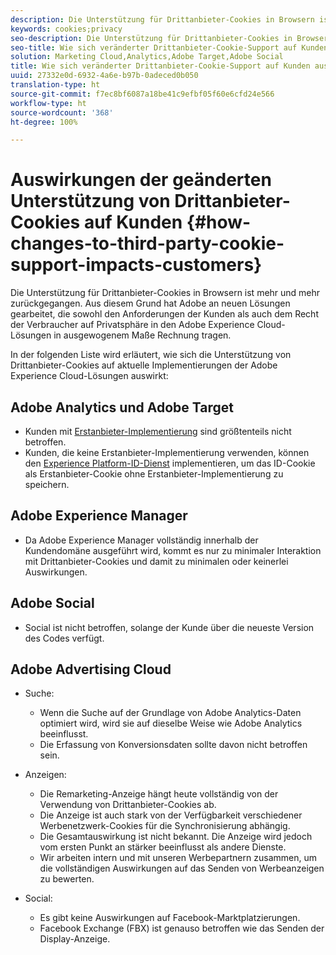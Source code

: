 ```yaml
---
description: Die Unterstützung für Drittanbieter-Cookies in Browsern ist mehr und mehr zurückgegangen. Aus diesem Grund hat Adobe an neuen Lösungen gearbeitet, die sowohl den Anforderungen der Kunden als auch dem Recht der Verbraucher auf Privatsphäre in den Adobe Experience Cloud-Lösungen in ausgewogenem Maße Rechnung tragen.
keywords: cookies;privacy
seo-description: Die Unterstützung für Drittanbieter-Cookies in Browsern ist mehr und mehr zurückgegangen. Aus diesem Grund hat Adobe an neuen Lösungen gearbeitet, die sowohl den Anforderungen der Kunden als auch dem Recht der Verbraucher auf Privatsphäre in den Adobe Experience Cloud-Lösungen in ausgewogenem Maße Rechnung tragen.
seo-title: Wie sich veränderter Drittanbieter-Cookie-Support auf Kunden auswirkt
solution: Marketing Cloud,Analytics,Adobe Target,Adobe Social
title: Wie sich veränderter Drittanbieter-Cookie-Support auf Kunden auswirkt
uuid: 27332e0d-6932-4a6e-b97b-0adeced0b050
translation-type: ht
source-git-commit: f7ec8bf6087a18be41c9efbf05f60e6cfd24e566
workflow-type: ht
source-wordcount: '368'
ht-degree: 100%

---
```



# Auswirkungen der geänderten Unterstützung von Drittanbieter-Cookies auf Kunden {#how-changes-to-third-party-cookie-support-impacts-customers}

Die Unterstützung für Drittanbieter-Cookies in Browsern ist mehr und mehr zurückgegangen. Aus diesem Grund hat Adobe an neuen Lösungen gearbeitet, die sowohl den Anforderungen der Kunden als auch dem Recht der Verbraucher auf Privatsphäre in den Adobe Experience Cloud-Lösungen in ausgewogenem Maße Rechnung tragen.

In der folgenden Liste wird erläutert, wie sich die Unterstützung von Drittanbieter-Cookies auf aktuelle Implementierungen der Adobe Experience Cloud-Lösungen auswirkt:

## Adobe Analytics und Adobe Target

* Kunden mit [Erstanbieter-Implementierung](/help/interface/cookies/cookies-first-party.md) sind größtenteils nicht betroffen.
* Kunden, die keine Erstanbieter-Implementierung verwenden, können den [Experience Platform-ID-Dienst](https://docs.adobe.com/content/help/en/id-service/using/implementation-guides/implementation-guides.html) implementieren, um das ID-Cookie als Erstanbieter-Cookie ohne Erstanbieter-Implementierung zu speichern.

## Adobe Experience Manager

* Da Adobe Experience Manager vollständig innerhalb der Kundendomäne ausgeführt wird, kommt es nur zu minimaler Interaktion mit Drittanbieter-Cookies und damit zu minimalen oder keinerlei Auswirkungen.

## Adobe Social

* Social ist nicht betroffen, solange der Kunde über die neueste Version des Codes verfügt.

## Adobe Advertising Cloud

* Suche:

   * Wenn die Suche auf der Grundlage von Adobe Analytics-Daten optimiert wird, wird sie auf dieselbe Weise wie Adobe Analytics beeinflusst.
   * Die Erfassung von Konversionsdaten sollte davon nicht betroffen sein.

* Anzeigen:

   * Die Remarketing-Anzeige hängt heute vollständig von der Verwendung von Drittanbieter-Cookies ab.
   * Die Anzeige ist auch stark von der Verfügbarkeit verschiedener Werbenetzwerk-Cookies für die Synchronisierung abhängig.
   * Die Gesamtauswirkung ist nicht bekannt. Die Anzeige wird jedoch vom ersten Punkt an stärker beeinflusst als andere Dienste.
   * Wir arbeiten intern und mit unseren Werbepartnern zusammen, um die vollständigen Auswirkungen auf das Senden von Werbeanzeigen zu bewerten.

* Social:

   * Es gibt keine Auswirkungen auf Facebook-Marktplatzierungen.
   * Facebook Exchange (FBX) ist genauso betroffen wie das Senden der Display-Anzeige.
